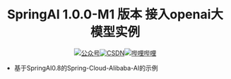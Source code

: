 

<h1 align="center">SpringAI 1.0.0-M1 版本 接入openai大模型实例</h1>
  <p align="center">
<a href="https://mp.weixin.qq.com/s?__biz=Mzg5NDc1Njk0Mg==&mid=2247483736&idx=1&sn=2f73e1919a93b50e31c116c07412f586&chksm=c01bf079f76c796fac94bbb9b778752e48285920cfbd9cfbc03eba271c18fbbb96252b22162f#rd"><img src="https://img.shields.io/badge/%E5%85%AC%E4%BC%97%E5%8F%B7-%E7%A8%8B%E5%BA%8F%E5%91%98%E5%BE%90%E5%BA%B6-green.svg?style=for-the-badge" alt="公众号"></a><a href="https://blog.csdn.net/Yh360311?spm=1001.2101.3001.5343"><img src="https://img.shields.io/badge/CSDN-老徐爱编程-important.svg?style=for-the-badge" alt="CSDN"></a><a href="https://space.bilibili.com/1461699434"><img src="https://img.shields.io/badge/哔哩哔哩-徐庶老师-9cf?style=for-the-badge" alt="哔哩哔哩"></a>
</p>

*  基于SpringAI0.8的Spring-Cloud-Alibaba-AI的示例

